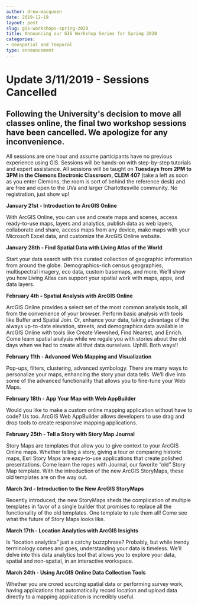 ```yaml
---
author: drew-macqueen
date: 2019-12-19
layout: post
slug: gis-workshops-spring-2020
title: Announcing our GIS Workshop Series for Spring 2020
categories:
- Geospatial and Temporal
type: announcement
---
```


# Update 3/11/2019 - Sessions Cancelled 
## Following the University's decision to move all classes online, the final two workshop sessions have been cancelled. We apologize for any inconvenience.

All sessions are one hour and assume participants have no previous experience using GIS. Sessions will be hands-on with step-by-step tutorials and expert assistance. All sessions will be taught on **Tuesdays from 2PM to 3PM in the Clemons Electronic Classroom, CLEM 407** (take a left as soon as you enter Clemons, the room is sort of behind the reference desk) and are free and open to the UVa and larger Charlottesville community. No registration, just show up!

**January 21st - Introduction to ArcGIS Online**

With ArcGIS Online, you can use and create maps and scenes, access ready-to-use maps, layers and analytics, publish data as web layers, collaborate and share, access maps from any device, make maps with your Microsoft Excel data, and customize the ArcGIS Online website.

**January 28th - Find Spatial Data with Living Atlas of the World**

Start your data search with this curated collection of geographic information from around the globe. Demographics-rich census geographies, multispectral imagery, eco data, custom basemaps, and more. We’ll show you how Living Atlas can support your spatial work with maps, apps, and data layers.

**February 4th - Spatial Analysis with ArcGIS Online**

ArcGIS Online provides a select set of the most common analysis tools, all from the convenience of your browser. Perform basic analysis with tools like Buffer and Spatial Join. Or, enhance your data, taking advantage of the always up-to-date elevation, streets, and demographics data available in ArcGIS Online with tools like Create Viewshed, Find Nearest, and Enrich. Come learn spatial analysis while we regale you with stories about the old days when we had to create all that data ourselves. Uphill. Both ways!! 

**February 11th - Advanced Web Mapping and Visualization**

Pop-ups, filters, clustering, advanced symbology. There are many ways to personalize your maps, enhancing the story your data tells. We’ll dive into some of the advanced functionality that allows you to fine-tune your Web Maps.

**February 18th - App Your Map with Web AppBuilder**

Would you like to make a custom online mapping application without have to code?  Us too.  ArcGIS Web AppBuilder allows developers to use drag and drop tools to create responsive mapping applications.  

**February 25th - Tell a Story with Story Map Journal**

Story Maps are templates that allow you to give context to your ArcGIS Online maps.  Whether telling a story, giving a tour or comparing historic maps, Esri Story Maps are easy-to-use applications that create polished presentations. Come learn the ropes with Journal, our favorite “old” Story Map template. With the introduction of the new ArcGIS StoryMaps, these old templates are on the way out.

**March 3rd - Introduction to the New ArcGIS StoryMaps**

Recently introduced, the new StoryMaps sheds the complication of multiple templates in favor of a single builder that promises to replace all the functionality of the old templates. One template to rule them all! Come see what the future of Story Maps looks like. 

**March 17th - Location Analytics with ArcGIS Insights**

Is “location analytics” just a catchy buzzphrase? Probably, but while trendy terminology comes and goes, understanding your data is timeless. We’ll delve into this data analytics tool that allows you to explore your data, spatial and non-spatial, in an interactive workspace. 

**March 24th - Using ArcGIS Online Data Collection Tools**

Whether you are crowd sourcing spatial data or performing survey work, having applications that automatically record location and upload data directly to a mapping application is incredibly useful.  

